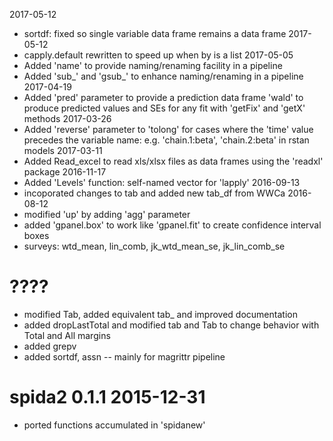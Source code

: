 2017-05-12
* sortdf:  fixed so single variable data frame remains a data frame
2017-05-12
* capply.default rewritten to speed up when by is a list
2017-05-05
* Added 'name' to provide naming/renaming facility in a pipeline
* Added 'sub_' and 'gsub_' to enhance naming/renaming in a pipeline
2017-04-19
* Added 'pred' parameter to provide a prediction data frame 'wald' to produce predicted values and SEs for any fit with 'getFix' and 'getX' methods 
2017-03-26
* Added 'reverse' parameter to 'tolong' for cases where the 'time' value precedes the variable name: e.g. 'chain.1:beta', 'chain.2:beta' in rstan models
2017-03-11
* Added Read_excel to read xls/xlsx files as data frames using the 'readxl' package
2016-11-17
* Added 'Levels' function: self-named vector for 'lapply'
2016-09-13
* incoporated changes to tab and added new tab_df from WWCa
2016-08-12
* modified 'up' by adding 'agg' parameter
* added 'gpanel.box' to work like 'gpanel.fit' to create confidence interval boxes
* surveys: wtd_mean, lin_comb, jk_wtd_mean_se, jk_lin_comb_se
# ????
* modified Tab, added equivalent tab_ and improved documentation
* added dropLastTotal and modified tab and Tab to change behavior with Total and All margins
* added grepv
* added sortdf, assn -- mainly for magrittr pipeline

# spida2 0.1.1 2015-12-31

* ported functions accumulated in 'spidanew'

